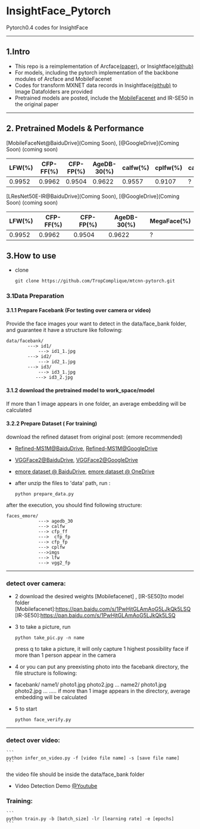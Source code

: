 # InsightFace_Pytorch
Pytorch0.4 codes for InsightFace

- - -
## 1.Intro
* This repo is a reimplementation of Arcface[(paper)](https://arxiv.org/abs/1801.07698), or Insightface[(github)](https://github.com/deepinsight/insightface)
* For models, including the pytorch implementation of the backbone modules of Arcface and MobileFacenet
* Codes for transform MXNET data records in Insightface[(github)](https://github.com/deepinsight/insightface) to Image Datafolders are provided
* Pretrained models are posted, include the [MobileFacenet](https://arxiv.org/abs/1804.07573) and IR-SE50 in the original paper
- - -
## 2. Pretrained Models & Performance
[MobileFaceNet@BaiduDrive](Coming Soon), [@GoogleDrive](Coming Soon) (coming soon)

|  LFW(%) | CFP-FF(%) | CFP-FP(%) | AgeDB-30(%) | calfw(%) | cplfw(%) | calfw(%) | vgg2_fp(%) |
|  ----------- |  ----------- |  ----------- |  ----------- |  ----------- |  ----------- |  ----------- |  ----------- |
|   0.9952      | 0.9962     | 0.9504     | 0.9622      |    0.9557     |    0.9107     |    ?     |    0.9386     |  

[LResNet50E-IR@BaiduDrive](Coming Soon), [@GoogleDrive](Coming Soon) (coming soon)

|  LFW(%)     | CFP-FF(%) | CFP-FP(%) | AgeDB-30(%) | MegaFace(%)   |
|  ------     | --------- | --------- | ----------- | ------------- |
|   0.9952      | 0.9962     | 0.9504     | 0.9622       | ?        |

## 3.How to use
* clone
    ```
    git clone https://github.com/TropComplique/mtcnn-pytorch.git
    ```
### 3.1Data Preparation
#### 3.1.1 Prepare Facebank (For testing over camera or video)
Provide the face images your want to detect in the data/face_bank folder, and guarantee it have a structure like following:
```
data/facebank/
        ---> id1/
            ---> id1_1.jpg
        ---> id2/
            ---> id2_1.jpg
        ---> id3/
            ---> id3_1.jpg
           ---> id3_2.jpg
```
#### 3.1.2 download the pretrained model to work_space/model
If more than 1 image appears in one folder, an average embedding will be calculated
#### 3.2.2 Prepare Dataset ( For training)
download the refined dataset from original post: (emore recommended)
* [Refined-MS1M@BaiduDrive](https://pan.baidu.com/s/1nxmSCch), [Refined-MS1M@GoogleDrive](https://drive.google.com/file/d/1XRdCt3xOw7B3saw0xUSzLRub_HI4Jbk3/view)
* [VGGFace2@BaiduDrive](https://pan.baidu.com/s/1c3KeLzy), [VGGFace2@GoogleDrive](https://drive.google.com/open?id=1KORwx_DWyIScAjD6vbo4CSRu048APoum)
* [emore dataset @ BaiduDrive](https://pan.baidu.com/s/1c3KeLzy), [emore dataset @ OneDrive](https://pan.baidu.com/s/1c3KeLzy)

* after unzip the files to 'data' path, run :
    ```
    python prepare_data.py
    ```
after the execution, you should find following structure:
```
faces_emore/
            ---> agedb_30
            ---> calfw
            ---> cfp_ff
            --->  cfp_fp
            ---> cfp_fp
            ---> cplfw
            --->imgs
            ---> lfw
            ---> vgg2_fp
```
- - -
### detect over camera:

* 2 download the desired weights [Mobilefacenet] , [IR-SE50]to model folder
[Mobilefacenet]:https://pan.baidu.com/s/1PwHjtGLAmAoG5LJkQk5LSQ
[IR-SE50]:https://pan.baidu.com/s/1PwHjtGLAmAoG5LJkQk5LSQ

* 3 to take a picture, run
    ```
    python take_pic.py -n name
    ```
    press q to take a picture, it will only capture 1 highest possibility face if more than 1 person appear in the camera

* 4 or you can put any preexisting photo into the facebank directory, the file structure is following:
    
- facebank/
         name1/
             photo1.jpg
             photo2.jpg
             ...
         name2/
             photo1.jpg
             photo2.jpg
             ...
         .....
    if more than 1 image appears in the directory, average embedding will be calculated

- 5 to start
    ```
    python face_verify.py 
    ```
- - -
### detect over video:
    ```
    python infer_on_video.py -f [video file name] -s [save file name]
    ```
the video file should be inside the data/face_bank folder

- Video Detection Demo [@Youtube](https://www.youtube.com/watch?v=6r9RCRmxtHE)

### Training:
    ```
    python train.py -b [batch_size] -lr [learning rate] -e [epochs]
    ```
